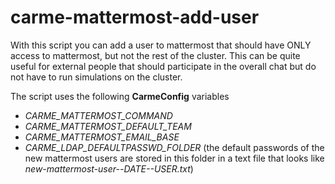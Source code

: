 # carme-mattermost-add-user

With this script you can add a user to mattermost that should have ONLY access to mattermost, but not the rest of the cluster. This can be quite useful for external people that should participate in the overall chat but do not have to run simulations on the cluster.

The script uses the following **CarmeConfig** variables
* _CARME\_MATTERMOST\_COMMAND_
* _CARME\_MATTERMOST\_DEFAULT\_TEAM_
* _CARME\_MATTERMOST\_EMAIL\_BASE_
* _CARME\_LDAP\_DEFAULTPASSWD\_FOLDER_ (the default passwords of the new mattermost users are stored in this folder in a text file that looks like _new-mattermost-user--DATE--USER.txt_)
